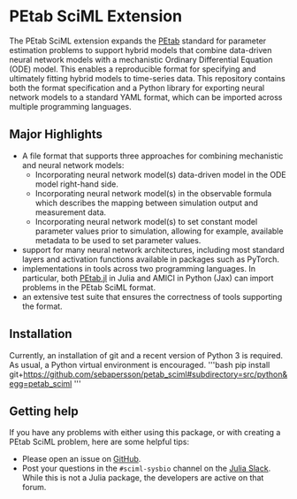 # PEtab SciML Extension

The PEtab SciML extension expands the [PEtab](https://petab.readthedocs.io/en/latest/) standard for parameter estimation problems to support hybrid models that combine data-driven neural network models with a mechanistic Ordinary Differential Equation (ODE) model. This enables a reproducible format for specifying and ultimately fitting hybrid models to time-series data. This repository contains both the format specification and a Python library for exporting neural network models to a standard YAML format, which can be imported across multiple programming languages.

## Major Highlights

* A file format that supports three approaches for combining mechanistic and neural network models:
  * Incorporating neural network model(s) data-driven model in the ODE model right-hand side.
  * Incorporating neural network model(s) in the observable formula which describes the mapping between simulation output and measurement data.
  * Incorporating neural network model(s) to set constant model parameter values prior to simulation, allowing for example, available metadata to be used to set parameter values.
* support for many neural network architectures, including most standard layers and activation functions available in packages such as PyTorch.
* implementations in tools across two programming languages. In particular, both [PEtab.jl](https://github.com/sebapersson/PEtab.jl) in Julia and AMICI in Python (Jax) can import problems in the PEtab SciML format.
* an extensive test suite that ensures the correctness of tools supporting the format.

## Installation

Currently, an installation of git and a recent version of Python 3 is required. As usual, a Python virtual environment is encouraged.
'''bash
pip install git+https://github.com/sebapersson/petab_sciml#subdirectory=src/python&egg=petab_sciml
'''

## Getting help

If you have any problems with either using this package, or with creating a PEtab SciML problem, here are some helpful tips:

* Please open an issue on [GitHub](https://github.com/sebapersson/petab_sciml/issues).
* Post your questions in the `#sciml-sysbio` channel on the [Julia Slack](https://julialang.org/slack/). While this is not a Julia package, the developers are active on that forum.
